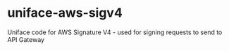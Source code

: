 # uniface-aws-sigv4
Uniface code for AWS Signature V4 - used for signing requests to send to API Gateway
